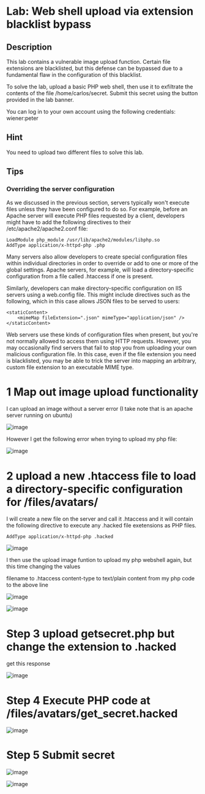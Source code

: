 # Lab: Web shell upload via extension blacklist bypass

## Description

 This lab contains a vulnerable image upload function. Certain file extensions are blacklisted, but this defense can be bypassed due to a fundamental flaw in the configuration of this blacklist.

To solve the lab, upload a basic PHP web shell, then use it to exfiltrate the contents of the file /home/carlos/secret. Submit this secret using the button provided in the lab banner.

You can log in to your own account using the following credentials: wiener:peter 

## Hint


You need to upload two different files to solve this lab.

## Tips

### Overriding the server configuration

As we discussed in the previous section, servers typically won't execute files unless they have been configured to do so. For example, before an Apache server will execute PHP files requested by a client, developers might have to add the following directives to their /etc/apache2/apache2.conf file:

```
LoadModule php_module /usr/lib/apache2/modules/libphp.so
AddType application/x-httpd-php .php
```

Many servers also allow developers to create special configuration files within individual directories in order to override or add to one or more of the global settings. Apache servers, for example, will load a directory-specific configuration from a file called .htaccess if one is present.

Similarly, developers can make directory-specific configuration on IIS servers using a web.config file. This might include directives such as the following, which in this case allows JSON files to be served to users:

```
<staticContent>
    <mimeMap fileExtension=".json" mimeType="application/json" />
</staticContent>
```

Web servers use these kinds of configuration files when present, but you're not normally allowed to access them using HTTP requests. However, you may occasionally find servers that fail to stop you from uploading your own malicious configuration file. In this case, even if the file extension you need is blacklisted, you may be able to trick the server into mapping an arbitrary, custom file extension to an executable MIME type. 

# 1 Map out image upload functionality

I can upload an image without a server error (I take note that is an apache server running on ubuntu)

![image](https://user-images.githubusercontent.com/83407557/171209252-a4d0035b-4a74-4af1-902f-e66a59d7db2a.png)

However I get the following error when trying to upload my php file:

![image](https://user-images.githubusercontent.com/83407557/171209460-d0231dd8-071a-4f8c-985e-479e3f463f8b.png)

# 2 upload a new .htaccess file to load a directory-specific configuration for /files/avatars/

I will create a new file on the server and call it .htaccess and it will contain the following directive to execute any .hacked file exetensions as PHP files.

```
AddType application/x-httpd-php .hacked
```

![image](https://user-images.githubusercontent.com/83407557/171210402-d115c52f-cadc-416d-aba3-99b5ec95bff4.png)

I then use the upload image funtion to upload my php webshell again, but this time changing the values

filename to .htaccess
content-type to text/plain
content from my php code to the above line

![image](https://user-images.githubusercontent.com/83407557/171211721-c68e7077-3138-49d9-a419-98cdc0f4e509.png)

![image](https://user-images.githubusercontent.com/83407557/171211857-f6831e39-47c5-450f-a679-b9f77e0ffad9.png)

# Step 3 upload getsecret.php but change the extension to .hacked

get this response

![image](https://user-images.githubusercontent.com/83407557/171212322-0dfac8cc-8274-4cd7-a6aa-a248931ae2bc.png)

# Step 4 Execute PHP code at /files/avatars/get_secret.hacked

![image](https://user-images.githubusercontent.com/83407557/171212554-e7c992fb-c7bb-423b-9868-0f58b41dcfb8.png)

# Step 5 Submit secret

![image](https://user-images.githubusercontent.com/83407557/171212658-f27db8d4-d86d-4ea6-b4a1-f3729cbf5397.png)

![image](https://user-images.githubusercontent.com/83407557/171212726-aafe97c1-bb7b-4472-b425-eaa51945eaa2.png)
